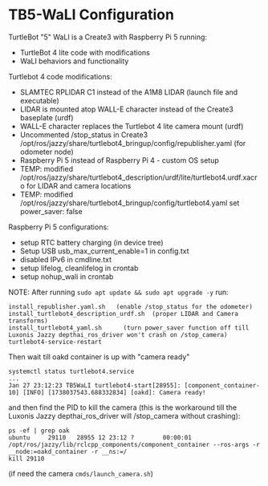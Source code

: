 # TB5-WaLI Configuration

TurtleBot "5" WaLI is a Create3 with Raspberry Pi 5 running:
- TurtleBot 4 lite code with modifications
- WaLI behaviors and functionality

Turtlebot 4 code modifications:
- SLAMTEC RPLIDAR C1 instead of the A1M8 LIDAR (launch file and executable)
- LIDAR is mounted atop WALL-E character instead of the Create3 baseplate (urdf)
- WALL-E character replaces the Turtlebot 4 lite camera mount (urdf)
- Uncommented /stop_status in Create3 /opt/ros/jazzy/share/turtlebot4_bringup/config/republisher.yaml (for odometer node)
- Raspberry Pi 5 instead of Raspberry Pi 4 - custom OS setup
- TEMP: modified /opt/ros/jazzy/share/turtlebot4_description/urdf/lite/turtlebot4.urdf.xacro for LIDAR and camera locations
- TEMP: modified /opt/ros/jazzy/share/turtlebot4_bringup/config/turtlebot4.yaml  set power_saver: false

Raspberry Pi 5 configurations:
- setup RTC battery charging (in device tree)
- Setup USB usb_max_current_enable=1 in config.txt
- disabled IPv6 in cmdline.txt
- setup lifelog, cleanlifelog in crontab
- setup nohup_wali in crontab



NOTE:  After running ```sudo apt update && sudo apt upgrade -y``` run:
```
install_republisher.yaml.sh   (enable /stop_status for the odometer)
install_turtlebot4_description_urdf.sh  (proper LIDAR and Camera transforms)
install_turtlebot4_yaml.sh      (turn power_saver function off till Luxonis Jazzy depthai_ros_driver won't crash on /stop_camera)
turtlebot4-service-restart
```
Then wait till oakd container is up with "camera ready"

```
systemctl status turtlebot4.service
...
Jan 27 23:12:23 TB5WaLI turtlebot4-start[28955]: [component_container-10] [INFO] [1738037543.688332834] [oakd]: Camera ready!
```
and then find the PID to kill the camera (this is the workaround till the Luxonis Jazzy depthai_ros_driver will /stop_camera without crashing):
```
ps -ef | grep oak
ubuntu     29110   28955 12 23:12 ?        00:00:01 /opt/ros/jazzy/lib/rclcpp_components/component_container --ros-args -r __node:=oakd_container -r __ns:=/
kill 29110
```
(if need the camera ```cmds/launch_camera.sh```)



